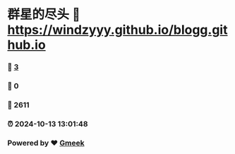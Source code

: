 # 群星的尽头 :link: https://windzyyy.github.io/blogg.github.io 
### :page_facing_up: [3](https://windzyyy.github.io/blogg.github.io/tag.html) 
### :speech_balloon: 0 
### :hibiscus: 2611 
### :alarm_clock: 2024-10-13 13:01:48 
### Powered by :heart: [Gmeek](https://github.com/Meekdai/Gmeek)
